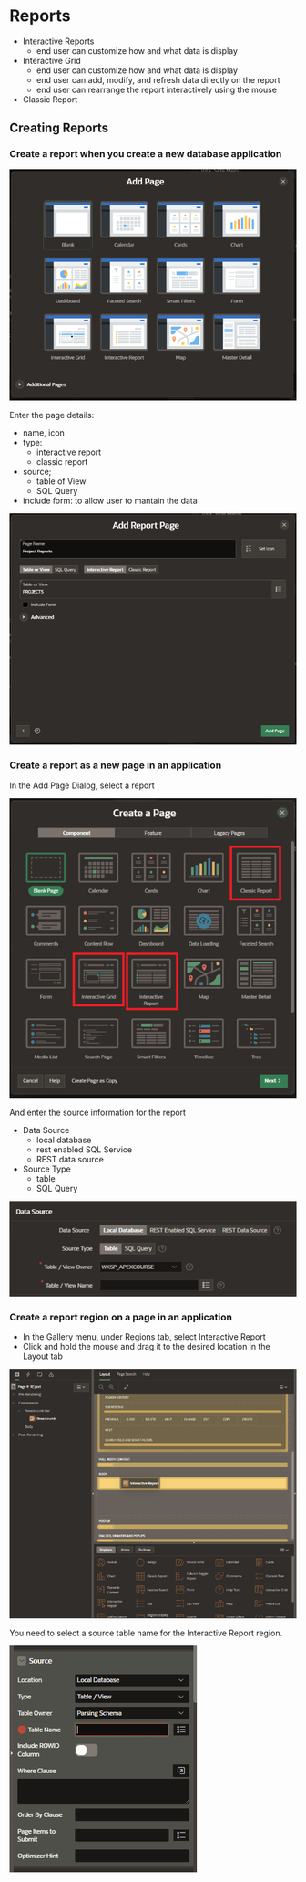 # Reports

- Interactive Reports
  - end user can customize how and what data is display
- Interactive Grid
  - end user can customize how and what data is display
  - end user can add, modify, and refresh data directly on the report
  - end user can rearrange the report interactively using the mouse
- Classic Report

## Creating Reports

### Create a report when you create a new database application

![Create Report New Application](images/reports_create_1.png)

Enter the page details:

- name, icon
- type:
  - interactive report
  - classic report
- source;
  - table of View
  - SQL Query
- include form: to allow user to mantain the data

![Create Report New Application](images/reports_create_2.png)

### Create a report as a new page in an application

In the Add Page Dialog, select a report

![Create Reports New Page](images/reports_create_3.png)

And enter the source information for the report

- Data Source
  - local database
  - rest enabled SQL Service
  - REST data source
- Source Type
  - table
  - SQL Query

![Create Reports New Page](images/reports_create_4.png)

### Create a report region on a page in an application

- In the Gallery menu, under Regions tab, select Interactive Report
- Click and hold the mouse and drag it to the desired location in the Layout tab

![Create Report Region](images/reports_create_5.png)

You need to select a source table name for the Interactive Report region.

![Create Report Region](images/reports_create_6.png)
